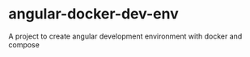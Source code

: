 # angular-docker-dev-env
A project to create angular development environment with docker and compose
